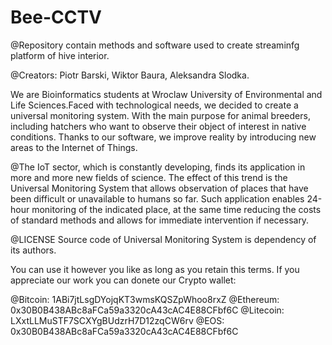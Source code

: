 # Bee-CCTV
@Repository contain methods and software used to create streaminfg platform of hive interior.

@Creators: Piotr Barski, Wiktor Baura, Aleksandra Slodka.

We are Bioinformatics students at Wroclaw University of Environmental and Life Sciences.Faced with technological needs, we decided
to create a universal monitoring system. With the main purpose for animal breeders, including hatchers who want to observe their
object of interest in native conditions. Thanks to our software, we improve reality by introducing new areas to the Internet of
Things.

@The IoT sector, which is constantly developing, finds its application in more and more new fields of science. 
The effect of this trend is the Universal Monitoring System that allows observation of places that have been difficult or 
unavailable to humans so far. Such application enables 24-hour monitoring of the indicated place, at the same time reducing 
the costs of standard methods and allows for immediate intervention if necessary.


@LICENSE
Source code of Universal Monitoring System is dependency of its authors.

You can use it however you like as long as you retain this terms.
If you appreciate our work you can donete our Crypto wallet:

@Bitcoin:
1ABi7jtLsgDYojqKT3wmsKQSZpWhoo8rxZ
@Ethereum:
0x30B0B438ABc8aFCa59a3320cA43cAC4E88CFbf6C
@Litecoin:
LXxtLLMuSTF7SCXYgBUdzrH7D12zqCW6rv
@EOS:
0x30B0B438ABc8aFCa59a3320cA43cAC4E88CFbf6C




